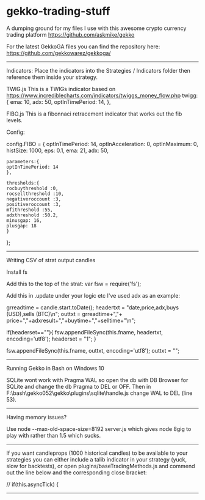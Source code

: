 # gekko-trading-stuff
A dumping ground for my files I use with this awesome crypto currency trading platform https://github.com/askmike/gekko

For the latest GekkoGA files you can find the repository here: https://github.com/gekkowarez/gekkoga/


******************************************************************************************************************************
Indicators:
Place the indicators into the Strategies / Indicators folder then reference them inside your strategy. 

TWIG.js
This is a TWIGs indicator based on https://www.incrediblecharts.com/indicators/twiggs_money_flow.php
  twigg:{
    ema: 10,
    adx: 50,
    optInTimePeriod: 14,
  },

FIBO.js
This is a fibonnaci retracement indicator that works out the fib levels. 

Config:

config.FIBO = {
	optInTimePeriod: 14,
	optInAcceleration: 0,
	optInMaximum: 0,
	histSize: 1000,
	eps: 0.1,
	ema: 21,
	adx: 50,

	parameters:{
	optInTimePeriod: 14
	},	
	
	thresholds:{
	rocbuythreshold :0,
	rocsellthreshold :10,
	negativeroccount :3,
	positiveroccount :3,
	mfithreshold :55,
	adxthreshold :50.2,
    minusgap: 16,
    plusgap: 18	
	}
};


******************************************************************************************************************************


Writing CSV of strat output candles

Install fs

Add this to the top of the strat:
var fsw = require('fs');



Add this in .update under your logic etc I've used adx as an example:

  grreadtime = candle.start.toDate();
  headertxt = "date,price,adx,buys (USD),sells (BTC)\n";
  outtxt = grreadtime+","+ price+","+adxresult+","+buytime+","+selltime+"\n";

  if(headerset==""){
    fsw.appendFileSync(this.fname, headertxt, encoding='utf8');
    headerset = "1";
  }

  fsw.appendFileSync(this.fname, outtxt, encoding='utf8');
  outtxt = "";
  
  ******************************************************************************************************************************
  
  Running Gekko in Bash on Windows 10
  
  SQLite wont work with Pragma WAL so open the db with DB Browser for SQLite and change the db Pragma to DEL or OFF.
  Then in F:\bash\gekko052\gekko\plugins\sqlite\handle.js change WAL to DEL (line 53).
  
  ******************************************************************************************************************************
  
  Having memory issues?
  
  Use  node --max-old-space-size=8192 server.js which gives node 8gig to play with rather than 1.5 which sucks. 
  
  ******************************************************************************************************************************
  
  If you want candleprops (1000 historical candles) to be available to your strategies you can either include a talib indicator in your strategy (yuck, slow for backtests), or open plugins/baseTradingMethods.js and commend out the line below and the corresponding close bracket:

 // if(this.asyncTick) {
 
   ******************************************************************************************************************************
